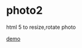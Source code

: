 # photo2
html 5 to resize,rotate photo


<a href='http://web-wanfju19.rhcloud.com/photo2/index.html'>demo</a>
